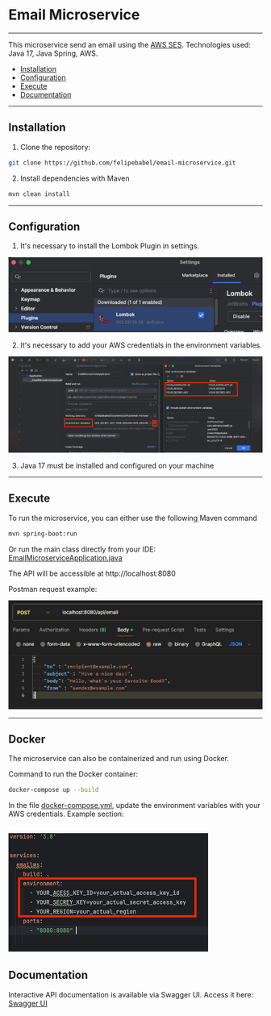 # Email Microservice

---
This microservice send an email using the [AWS SES](https://aws.amazon.com/pt/ses/).
Technologies used: Java 17, Java Spring, AWS.

- [Installation](#installation)
- [Configuration](#configuration)
- [Execute](#execute)
- [Documentation](#documentation)
---
## Installation

1. Clone the repository:

```bash
git clone https://github.com/felipebabel/email-microservice.git
```

2. Install dependencies with Maven
```bash
mvn clean install
```
---
## Configuration

1. It's necessary to install the Lombok Plugin in settings.

![img.png](assets/img/img1.png)

2. It's necessary to add your AWS credentials in the environment variables.

![img_2.png](assets/img/img2.png)

3. Java 17 must be installed and configured on your machine

---
## Execute
To run the microservice, you can either use the following Maven command
```bash
mvn spring-boot:run
```
Or run the main class directly from your IDE:
[EmailMicroserviceApplication.java](src/main/java/com/emailmicroservice/EmailMicroserviceApplication.java)

The API will be accessible at http://localhost:8080

Postman request example:

![img_1.png](assets/img/img3.png)

---
## Docker
The microservice can also be containerized and run using Docker.

Command to run the Docker container:
```bash
docker-compose up --build 
```
In the file [docker-compose.yml](docker-compose.yml), update the environment variables with your AWS credentials.
Example section:

![img_1.png](img_1.png)
---
## Documentation

Interactive API documentation is available via Swagger UI.
Access it here:
[Swagger UI](http://localhost:8080/swagger-ui/index.html#/)